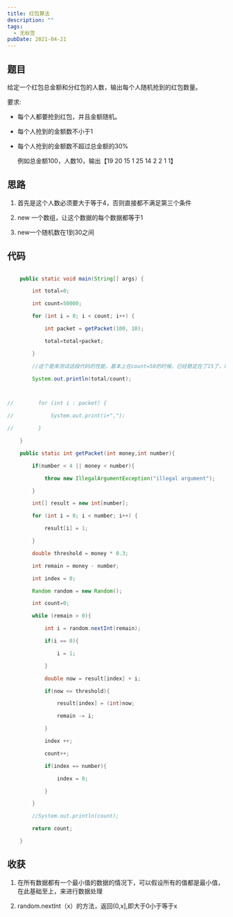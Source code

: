 ```yaml
---
title: 红包算法
description: ""
tags:
  - 无标签
pubDate: 2021-04-21
---
```



## 题目



给定一个红包总金额和分红包的人数，输出每个人随机抢到的红包数量。



要求:



- 每个人都要抢到红包，并且金额随机。



- 每个人抢到的金额数不小于1



- 每个人抢到的金额数不超过总金额的30%



  例如总金额100，人数10，输出【19 20 15 1 25 14 2 2 1 1】

  

  <!-- more -->



## 思路



1. 首先是这个人数必须要大于等于4，否则直接都不满足第三个条件

2. new 一个数组，让这个数据的每个数据都等于1

3. new一个随机数在1到30之间



## 代码



```java

    public static void main(String[] args) {

        int total=0;

        int count=50000;

        for (int i = 0; i < count; i++) {

            int packet = getPacket(100, 10);

            total=total+packet;

        }

        //这个是来测试这段代码的性能，基本上在count=50的时候，已经稳定在了15了，时间复杂度基本上可以说是1.5N，N就是人员的数量

        System.out.println(total/count);



//        for (int i : packet) {

//            System.out.print(i+",");

//        }

    }

    public static int getPacket(int money,int number){

        if(number < 4 || money < number){

            throw new IllegalArgumentException("illegal argument");

        }

        int[] result = new int[number];

        for (int i = 0; i < number; i++) {

            result[i] = 1;

        }

        double threshold = money * 0.3;

        int remain = money - number;

        int index = 0;

        Random random = new Random();

        int count=0;

        while (remain > 0){

            int i = random.nextInt(remain);

            if(i == 0){

                i = 1;

            }

            double now = result[index] + i;

            if(now <= threshold){

                result[index] = (int)now;

                remain -= i;

            }

            index ++;

            count++;

            if(index == number){

                index = 0;

            }

        }

        //System.out.println(count);

        return count;

    }

```



## 收获



1. 在所有数据都有一个最小值的数据的情况下，可以假设所有的值都是最小值，在此基础至上，来进行数据处理

2. random.nextInt（x）的方法，返回(0,x],即大于0小于等于x